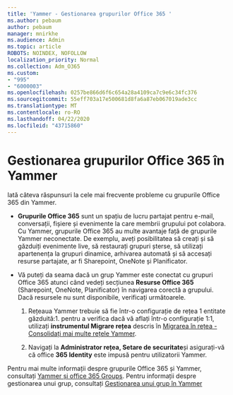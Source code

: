 ```yaml
---
title: 'Yammer - Gestionarea grupurilor Office 365 '
ms.author: pebaum
author: pebaum
manager: mnirkhe
ms.audience: Admin
ms.topic: article
ROBOTS: NOINDEX, NOFOLLOW
localization_priority: Normal
ms.collection: Adm_O365
ms.custom:
- "995"
- "6000003"
ms.openlocfilehash: 0257be866d6f6c654a28a4109ca7c9e6c34fc376
ms.sourcegitcommit: 55eff703a17e500681d8fa6a87eb067019ade3cc
ms.translationtype: MT
ms.contentlocale: ro-RO
ms.lasthandoff: 04/22/2020
ms.locfileid: "43715860"
---
```

# <a name="manage-office-365-groups-in-yammer"></a>Gestionarea grupurilor Office 365 în Yammer

Iată câteva răspunsuri la cele mai frecvente probleme cu grupurile Office 365 din Yammer.

* **Grupurile Office 365** sunt un spațiu de lucru partajat pentru e-mail, conversații, fișiere și evenimente la care membrii grupului pot colabora. Cu Yammer, grupurile Office 365 au multe avantaje față de grupurile Yammer neconectate. De exemplu, aveți posibilitatea să creați și să găzduiți evenimente live, să restaurați grupuri șterse, să utilizați apartenența la grupuri dinamice, arhivarea automată și să accesați resurse partajate, ar fi Sharepoint, OneNote și Planificator.

* Vă puteți da seama dacă un grup Yammer este conectat cu grupuri Office 365 atunci când vedeți secțiunea **Resurse Office 365** (Sharepoint, OneNote, Planificator) în navigarea corectă a grupului. Dacă resursele nu sunt disponibile, verificați următoarele.

  1. Rețeaua Yammer trebuie să fie într-o configurație de rețea 1 entitate găzduită:1. pentru a verifica dacă vă aflați într-o configurație 1:1, utilizați **instrumentul Migrare rețea** descris în [Migrarea în rețea - Consolidați mai multe rețele Yammer](https://docs.microsoft.com/yammer/configure-your-yammer-network/consolidate-multiple-yammer-networks).

  2. Navigați la **Administrator rețea, Setare de securitate**și asigurați-vă că office **365 Identity** este impusă pentru utilizatorii Yammer.

Pentru mai multe informații despre grupurile Office 365 și Yammer, consultați [Yammer și office 365 Groups](https://docs.microsoft.com/yammer/manage-yammer-groups/yammer-and-office-365-groups). Pentru informații despre gestionarea unui grup, consultați [Gestionarea unui grup în Yammer](https://support.office.com/article/Manage-a-group-in-Yammer-6e05c6d6-5548-4c88-89cd-e6757a514ef2)
